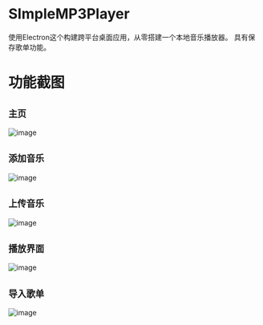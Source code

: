 # SImpleMP3Player
使用Electron这个构建跨平台桌面应用，从零搭建一个本地音乐播放器。
具有保存歌单功能。
# 功能截图
## `主页`
![image](https://github.com/zqk666/SImpleMP3Player/blob/main/images/1.png)
## `添加音乐`
![image](https://github.com/zqk666/SImpleMP3Player/blob/main/images/2.png)
## `上传音乐`
![image](https://github.com/zqk666/SImpleMP3Player/blob/main/images/3.png)
## `播放界面`
![image](https://github.com/zqk666/SImpleMP3Player/blob/main/images/4.png)
## `导入歌单`
![image](https://github.com/zqk666/SImpleMP3Player/blob/main/images/5.png)
